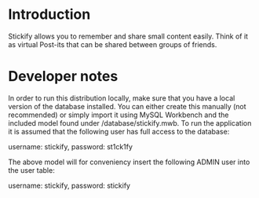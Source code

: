 # Introduction

Stickify allows you to remember and share small content easily. Think of it as virtual Post-its that can be shared between groups of friends.

# Developer notes

In order to run this distribution locally, make sure that you have a local version of the database installed. 
You can either create this manually (not recommended) or simply import it using MySQL Workbench and the included model found under /database/stickify.mwb.
To run the application it is assumed that the following user has full access to the database: 

username: stickify, password: st1ck1fy

The above model will for conveniency insert the following ADMIN user into the user table: 

username: stickify, password: stickify